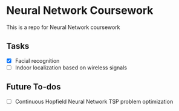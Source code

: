 # Neural Network Coursework

This is a repo for Neural Network coursework

## Tasks

- [x] Facial recognition
- [ ] Indoor localization based on wireless signals

## Future To-dos

- [ ] Continuous Hopfield Neural Network TSP problem optimization
 